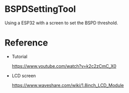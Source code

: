 # BSPDSettingTool

Using a ESP32 with a screen to set the BSPD threshold.
  
# Reference

- Tutorial

  https://www.youtube.com/watch?v=k2c2zCmC_X0

- LCD screen

  https://www.waveshare.com/wiki/1.8inch_LCD_Module
